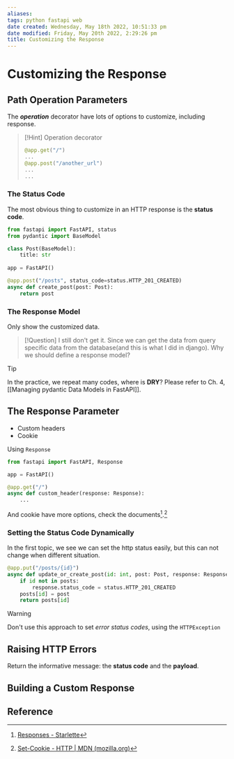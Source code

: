 ```yaml
---
aliases: 
tags: python fastapi web 
date created: Wednesday, May 18th 2022, 10:51:33 pm
date modified: Friday, May 20th 2022, 2:29:26 pm
title: Customizing the Response
---
```


# Customizing the Response

## Path Operation Parameters

The ___operation___ decorator have lots of options to customize, including response.

> [!Hint] Operation decorator
> ```python
> @app.get("/")
> ...
> @app.post("/another_url")
> ...
> ...
> ```

### The Status Code

The most obvious thing to customize in an HTTP response is the **status code**.

```python
from fastapi import FastAPI, status
from pydantic import BaseModel

class Post(BaseModel):
	title: str
	
app = FastAPI()

@app.post("/posts", status_code=status.HTTP_201_CREATED)
async def create_post(post: Post):
	return post
```

### The Response Model

Only show the customized data.

> [!Question]
> I still don't get it. Since we can get the data from query specific data from the database(and this is what I did in django). Why we should define a response model?

> [!Tip]
> In the practice, we repeat many codes, where is **DRY**? Please refer to Ch. 4, [[Managing pydantic Data Models in FastAPI]].

## The Response Parameter

- Custom headers
- Cookie

Using `Response`

```python
from fastapi import FastAPI, Response

app = FastAPI()

@app.get("/")
async def custom_header(response: Response):
	...
```

And cookie have more options, check the documents[^1].[^2]

### Setting the Status Code Dynamically

In the first topic, we see we can set the http status easily, but this can not change when different situation.

```python
@app.put("/posts/{id}")
async def update_or_create_post(id: int, post: Post, response: Response):
    if id not in posts:
        response.status_code = status.HTTP_201_CREATED
    posts[id] = post
    return posts[id]
```

> [!Warning]
> Don't use this approach to set _error status codes_, using the `HTTPException`

## Raising HTTP Errors

Return the informative message: the **status code** and the **payload**.

## Building a Custom Response

## Reference

[^1]: [Responses - Starlette](https://www.starlette.io/responses/#set-cookie)
[^2]: [Set-Cookie - HTTP | MDN (mozilla.org)](https://developer.mozilla.org/en-US/docs/Web/HTTP/Headers/Set-Cookie)
